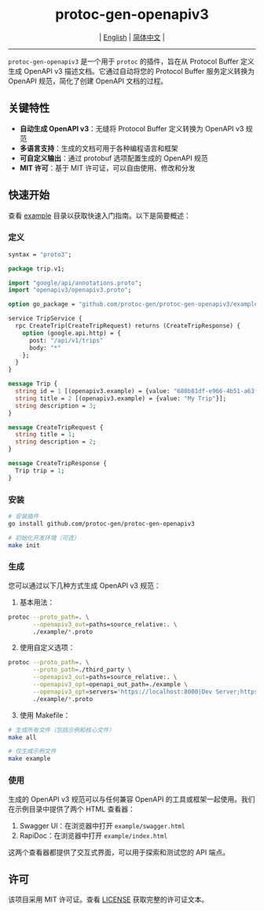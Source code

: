 <div align="center">
    <h1>protoc-gen-openapiv3</h1>
</div>

<div align="center">

| [English](../README.md) | [简体中文](README_zh-CN.md) |

</div>

---

`protoc-gen-openapiv3` 是一个用于 `protoc` 的插件，旨在从 Protocol Buffer 定义生成 OpenAPI v3 描述文档。它通过自动将您的 Protocol Buffer 服务定义转换为 OpenAPI 规范，简化了创建 OpenAPI 文档的过程。

## 关键特性
- **自动生成 OpenAPI v3**：无缝将 Protocol Buffer 定义转换为 OpenAPI v3 规范
- **多语言支持**：生成的文档可用于各种编程语言和框架
- **可自定义输出**：通过 protobuf 选项配置生成的 OpenAPI 规范
- **MIT 许可**：基于 MIT 许可证，可以自由使用、修改和分发

## 快速开始
查看 [example](../example) 目录以获取快速入门指南。以下是简要概述：

### 定义
```protobuf
syntax = "proto3";

package trip.v1;

import "google/api/annotations.proto";
import "openapiv3/openapiv3.proto";

option go_package = "github.com/protoc-gen/protoc-gen-openapiv3/example/api/trip/v1;v1";

service TripService {
  rpc CreateTrip(CreateTripRequest) returns (CreateTripResponse) {
    option (google.api.http) = {
      post: "/api/v1/trips"
      body: "*"
    };
  }
}

message Trip {
  string id = 1 [(openapiv3.example) = {value: "680b81df-e966-4b51-a63f-1dfa749c04a5"}];
  string title = 2 [(openapiv3.example) = {value: "My Trip"}];
  string description = 3;
}

message CreateTripRequest {
  string title = 1;
  string description = 2;
}

message CreateTripResponse {
  Trip trip = 1;
}
```

### 安装
```bash
# 安装插件
go install github.com/protoc-gen/protoc-gen-openapiv3

# 初始化开发环境（可选）
make init
```

### 生成
您可以通过以下几种方式生成 OpenAPI v3 规范：

1. 基本用法：
```bash
protoc --proto_path=. \
       --openapiv3_out=paths=source_relative:. \
       ./example/*.proto
```

2. 使用自定义选项：
```bash
protoc --proto_path=. \
       --proto_path=./third_party \
       --openapiv3_out=paths=source_relative:. \
       --openapiv3_opt=openapi_out_path=./example \
       --openapiv3_opt=servers='https://localhost:8000|Dev Server;https://localhost:9000|Prod Server' \
       ./example/*.proto
```

3. 使用 Makefile：
```bash
# 生成所有文件（包括示例和核心文件）
make all

# 仅生成示例文件
make example
```

### 使用
生成的 OpenAPI v3 规范可以与任何兼容 OpenAPI 的工具或框架一起使用。我们在示例目录中提供了两个 HTML 查看器：

1. Swagger UI：在浏览器中打开 `example/swagger.html`
2. RapiDoc：在浏览器中打开 `example/index.html`

这两个查看器都提供了交互式界面，可以用于探索和测试您的 API 端点。

## 许可
该项目采用 MIT 许可证。查看 [LICENSE](../LICENSE) 获取完整的许可证文本。 